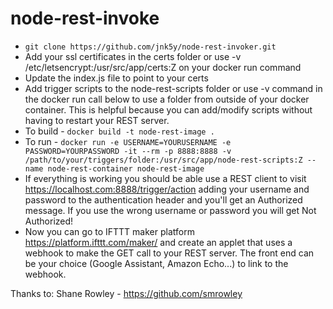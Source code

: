 # node-rest-invoke
* `git clone https://github.com/jnk5y/node-rest-invoker.git`
* Add your ssl certificates in the certs folder or use -v /etc/letsencrypt:/usr/src/app/certs:Z on your docker run command
* Update the index.js file to point to your certs
* Add trigger scripts to the node-rest-scripts folder or use -v command in the docker run call below to use a folder from outside of your docker container. This is helpful because you can add/modify scripts without having to restart your REST server.
* To build - `docker build -t node-rest-image .`
* To run - `docker run -e USERNAME=YOURUSERNAME -e PASSWORD=YOURPASSWORD -it --rm -p 8888:8888 -v /path/to/your/triggers/folder:/usr/src/app/node-rest-scripts:Z --name node-rest-container node-rest-image`
* If everything is working you should be able use a REST client to visit https://localhost.com:8888/trigger/action adding your username and password to the authentication header and you'll get an Authorized message. If you use the wrong username or password you will get Not Authorized!
* Now you can go to IFTTT maker platform https://platform.ifttt.com/maker/ and create an applet that uses a webhook to make the GET call to your REST server. The front end can be your choice (Google Assistant, Amazon Echo...) to link to the webhook.

Thanks to:
Shane Rowley - https://github.com/smrowley

